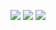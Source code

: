 [![](https://img.shields.io/badge/Copyright-%C2%A9Sawyer%20Cheung-blue)](https://zsy.life)
[![](https://img.shields.io/badge/Powered-Docsify-green)](https://docsify.js.org/#/)
[![](https://img.shields.io/badge/Hosted-Vercel-orange)](https://vercel.com/)
<span id="sitetime" style="float:right;"></span>